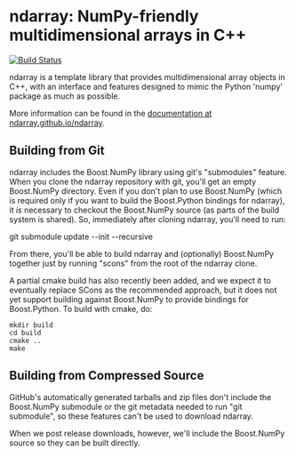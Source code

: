 ndarray: NumPy-friendly multidimensional arrays in C++
======================================================
[![Build Status](https://travis-ci.org/ndarray/ndarray.svg?branch=master)](https://travis-ci.org/ndarray/ndarray)

ndarray is a template library that provides multidimensional array
objects in C++, with an interface and features designed to mimic the
Python 'numpy' package as much as possible.

More information can be found in the [documentation at
ndarray.github.io/ndarray](http://ndarray.github.io/ndarray/).


Building from Git
-----------------

ndarray includes the Boost.NumPy library using git's "submodules"
feature.  When you clone the ndarray repository with git, you'll get
an empty Boost.NumPy directory.  Even if you don't plan to use
Boost.NumPy (which is required only if you want to build the
Boost.Python bindings for ndarray), it *is* necessary to checkout the
Boost.NumPy source (as parts of the build system is shared).  So,
immediately after cloning ndarray, you'll need to run:

git submodule update --init --recursive

From there, you'll be able to build ndarray and (optionally)
Boost.NumPy together just by running "scons" from the root of the
ndarray clone.

A partial cmake build has also recently been added, and we expect it to
eventually replace SCons as the recommended approach, but it does not yet
support building against Boost.NumPy to provide bindings for Boost.Python.  To
build with cmake, do:

    mkdir build
    cd build
    cmake ..
    make


Building from Compressed Source
-------------------------------

GitHub's automatically generated tarballs and zip files don't include
the Boost.NumPy submodule or the git metadata needed to run "git
submodule", so these features can't be used to download ndarray.

When we post release downloads, however, we'll include the Boost.NumPy
source so they can be built directly.
